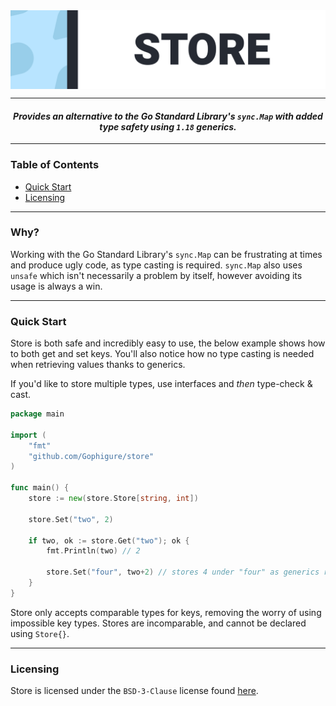 <!--suppress HtmlDeprecatedAttribute -->
<img align="center" alt="store banner" src="/.github/assets/GophigureBannerStore.svg">

---

<h4 align="center"><i>
Provides an alternative to the Go Standard Library's <code>sync.Map</code> with
added type
safety using <code>1.18</code> generics.
</i></h4>

---

### Table of Contents

- [Quick Start](#quick-start)
- [Licensing](#licensing)

---

### Why?

Working with the Go Standard Library's `sync.Map` can be frustrating at times
and produce ugly code, as type casting is required. `sync.Map` also
uses `unsafe` which isn't necessarily a problem by itself, however avoiding its
usage is always a win.

---

### Quick Start

Store is both safe and incredibly easy to use, the below example shows how to
both get and set keys. You'll also notice how no type casting is needed when
retrieving values thanks to generics.

If you'd like to store multiple types, use interfaces and *then* type-check &
cast.

```go
package main

import (
	"fmt"
	"github.com/Gophigure/store"
)

func main() {
	store := new(store.Store[string, int])

	store.Set("two", 2)

	if two, ok := store.Get("two"); ok {
		fmt.Println(two) // 2

		store.Set("four", two+2) // stores 4 under "four" as generics remove the need for type casting
	}
}
```

Store only accepts comparable types for keys, removing the worry of using
impossible key types. Stores are incomparable, and cannot be declared using
`Store{}`.

---

### Licensing

Store is licensed under the `BSD-3-Clause` license found [here](/LICENSE).